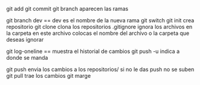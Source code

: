 
git add 
git commit 
git branch aparecen las ramas

git branch dev == dev es el nombre de la nueva rama
git switch 
git init crea repositorio 
git clone clona los repositorios
.gitignore ignora los archivos en la carpeta
en este archivo colocas el nombre del archivo o la carpeta que deseas ignorar

git log-oneline == muestra el historial de cambios 
git push -u indica a donde se manda 

git push envia los cambios a los repositorios/ si no le das push no se suben 
git pull trae los cambios 
git marge